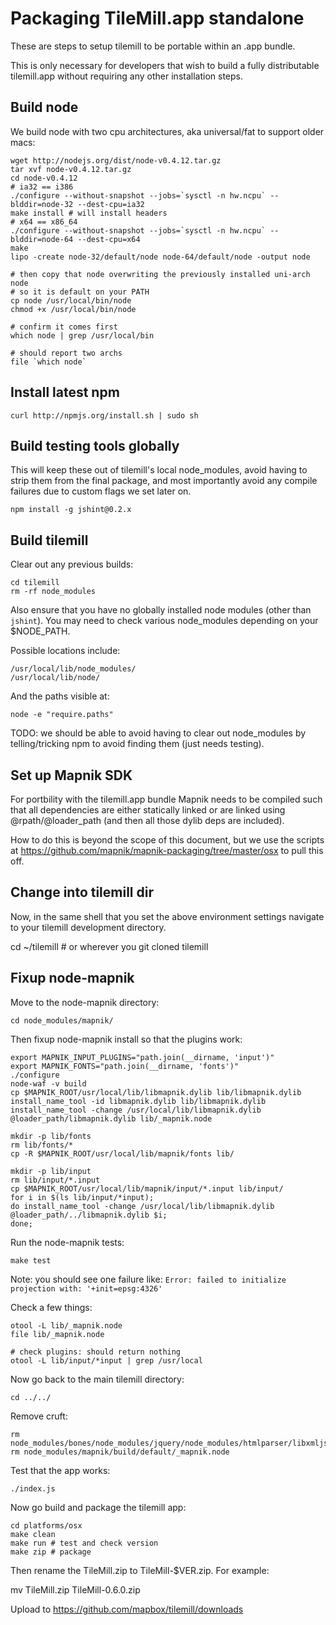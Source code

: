 # Packaging TileMill.app standalone

These are steps to setup tilemill to be portable within an .app bundle.

This is only necessary for developers that wish to build a fully
distributable tilemill.app without requiring any other installation steps.


## Build node

We build node with two cpu architectures, aka universal/fat to support older macs:

    wget http://nodejs.org/dist/node-v0.4.12.tar.gz
    tar xvf node-v0.4.12.tar.gz
    cd node-v0.4.12
    # ia32 == i386
    ./configure --without-snapshot --jobs=`sysctl -n hw.ncpu` --blddir=node-32 --dest-cpu=ia32
    make install # will install headers
    # x64 == x86_64
    ./configure --without-snapshot --jobs=`sysctl -n hw.ncpu` --blddir=node-64 --dest-cpu=x64
    make
    lipo -create node-32/default/node node-64/default/node -output node
    
    # then copy that node overwriting the previously installed uni-arch node
    # so it is default on your PATH
    cp node /usr/local/bin/node
    chmod +x /usr/local/bin/node
    
    # confirm it comes first
    which node | grep /usr/local/bin
    
    # should report two archs
    file `which node`


## Install latest npm

    curl http://npmjs.org/install.sh | sudo sh


## Build testing tools globally

This will keep these out of tilemill's local node_modules, avoid having to strip them
from the final package, and most importantly avoid any compile failures due to
custom flags we set later on.

    npm install -g jshint@0.2.x


## Build tilemill

Clear out any previous builds:

    cd tilemill
    rm -rf node_modules

Also ensure that you have no globally installed node modules (other than `jshint`).
You may need to check various node_modules depending on your $NODE_PATH.

Possible locations include:

    /usr/local/lib/node_modules/
    /usr/local/lib/node/

And the paths visible at:

    node -e "require.paths"

TODO: we should be able to avoid having to clear out node_modules by telling/tricking
npm to avoid finding them (just needs testing).


## Set up Mapnik SDK

For portbility with the tilemill.app bundle Mapnik needs to be compiled such that
all dependencies are either statically linked or are linked using @rpath/@loader_path
(and then all those dylib deps are included).

How to do this is beyond the scope of this document, but we use the scripts at <https://github.com/mapnik/mapnik-packaging/tree/master/osx> to pull this off.


## Change into tilemill dir

Now, in the same shell that you set the above environment settings
navigate to your tilemill development directory.

   cd ~/tilemill # or wherever you git cloned tilemill


## Fixup node-mapnik


Move to the node-mapnik directory:

    cd node_modules/mapnik/


Then fixup node-mapnik install so that the plugins work:

    export MAPNIK_INPUT_PLUGINS="path.join(__dirname, 'input')"
    export MAPNIK_FONTS="path.join(__dirname, 'fonts')"
    ./configure
    node-waf -v build
    cp $MAPNIK_ROOT/usr/local/lib/libmapnik.dylib lib/libmapnik.dylib
    install_name_tool -id libmapnik.dylib lib/libmapnik.dylib
    install_name_tool -change /usr/local/lib/libmapnik.dylib @loader_path/libmapnik.dylib lib/_mapnik.node

    mkdir -p lib/fonts
    rm lib/fonts/*
    cp -R $MAPNIK_ROOT/usr/local/lib/mapnik/fonts lib/
    
    mkdir -p lib/input
    rm lib/input/*.input
    cp $MAPNIK_ROOT/usr/local/lib/mapnik/input/*.input lib/input/
    for i in $(ls lib/input/*input);
    do install_name_tool -change /usr/local/lib/libmapnik.dylib @loader_path/../libmapnik.dylib $i;
    done;


Run the node-mapnik tests:

    make test

Note: you should see one failure like: `Error: failed to initialize projection with: '+init=epsg:4326'`

Check a few things:

    otool -L lib/_mapnik.node
    file lib/_mapnik.node

    # check plugins: should return nothing
    otool -L lib/input/*input | grep /usr/local


Now go back to the main tilemill directory:

    cd ../../


Remove cruft:

    rm node_modules/bones/node_modules/jquery/node_modules/htmlparser/libxmljs.node
    rm node_modules/mapnik/build/default/_mapnik.node


Test that the app works:

    ./index.js


Now go build and package the tilemill app:

    cd platforms/osx
    make clean
    make run # test and check version
    make zip # package

Then rename the TileMill.zip to TileMill-$VER.zip. For example:

   mv TileMill.zip TileMill-0.6.0.zip

Upload to https://github.com/mapbox/tilemill/downloads
